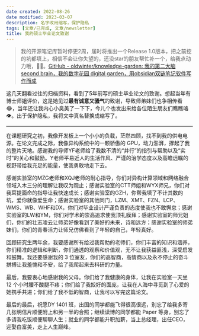 ```yaml
---
date created: 2022-08-26
date modified: 2023-03-07
description: 名字改用缩写，保护隐私
tags: [文章/已完成, 文章/newsletter]
title: 我的硕士毕业论文致谢
---
```


>我的开源笔记库暂时停更2周，届时将推出一个Release 1.0版本，把之前挖的坑都填上，相信不会让你失望的，还没star的朋友帮忙补一个，给我点动力哦，🦀🦀。[GitHub - oldwinter/knowledge-garden: 我的第二大脑 second brain，我的数字花园 digital garden，用obsidian双链笔记软件写作而成](https://github.com/oldwinter/knowledge-garden)

这几天翻看过往的归档资料，看到了5年前写的硕士毕业论文的致谢。想起当年有博士师姐评价，这是她见过**最有诚意又骚气**的致谢，导致师弟妹们也争相传看😂，当年还让我内心小臭美了一下下，今儿个也发出来给各位陌生朋友们瞧瞧咯👁。出于保护隐私，我将文中真名替换成缩写了。

---

在课题研究之初，我像开发板上一个小小的负载，茫然四顾，找不到我的供电电源。在论文完成之际，我像异构系统中的一颗骄傲的 GPU，动力澎湃，撑起了我的整片天地。感谢我的导师YF老师给了我数不清的“并行”的指引与帮助以及“实时”的关心和鼓励。Y老师平易近人的生活作风、严谨的治学态度以及高瞻远瞩的视野带给我充足的能量，使我勇敢地走下去。

感谢实验室的MZG老师和XQJ老师的耐心指导，你们对异构计算领域和网络融合领域入木三分的理解让我叹为观止；感谢实验室的CTT师姐和WYX师兄，你们对我耳提面命的指导让我快速成长；感谢实验室的GZH，你帮我填了不计其数的坑，爱你就像爱生命；感谢实验室的其他同门，LZM、XMT、FZN、LCP、WMS、WB、WHF和DX，你们对毕业设计严谨负责的态度使我也不敢懈怠；感谢实验室的LW和YM，你们对学术的崇高追求使我顶礼膜拜；感谢实验室的师兄姐们，你们的壮志凌云让师弟好像看到了美好的未来，诗和远方；感谢实验室的师弟妹们，你们的青春活力让师兄仿佛看到了年轻的自己，年轻真好。

回顾研究生两年余，我要感谢所有给过我帮助的老师们，你们丰富的知识和涵养，你们精准的逻辑和判断，你们通透的观察和价值观，无不让我获益匪浅，深受启发和鼓舞。我还要感谢我的 3 位室友，你们的高智商，高情商以及永不停止的奋斗拼搏让我羞愧和不安，给了我爬起来去科研的力量。

最后，我要衷心地感谢我的父母。你们给了我健康的身体，让我在实验室一天坐 12 个小时腰不酸腿不疼；你们给了我姣好的面庞，让我在人海中寻觅到了心爱的她携手共进；你们给了我不低的智商，让我可以写完这篇论文。

最后的最后，祝愿DY 1401 班，出国的同学都能飞得很高很远，别忘了给我多寄几张明信片顺便附上和另一半的合照；继续读博的同学都能 Paper 等身，别忘了多请我吃饭顺便聊聊人生；就业的同学都能升职加薪，当上总经理，出任CEO，迎娶白富美，走上人生巅峰。
